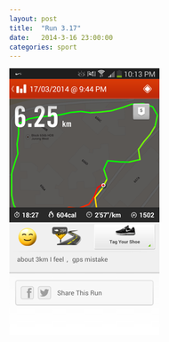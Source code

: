 ```yaml
---
layout: post
title:  "Run 3.17"
date:   2014-3-16 23:00:00
categories: sport
---
```


<img src="assets/hobbies/sport/Run2014.3.17.png">